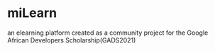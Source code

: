 # miLearn
 an elearning platform created as a community project for the Google African Developers Scholarship(GADS2021)
